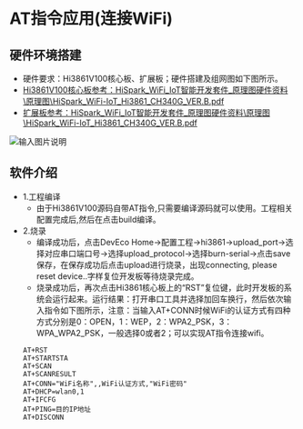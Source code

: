 # AT指令应用(连接WiFi)<a name="ZH-CN_TOPIC_0000001130176841"></a>

## 硬件环境搭建
-    硬件要求：Hi3861V100核心板、扩展板；硬件搭建及组网图如下图所示。
-    [Hi3861V100核心板参考：HiSpark_WiFi_IoT智能开发套件_原理图硬件资料\原理图\HiSpark_WiFi-IoT_Hi3861_CH340G_VER.B.pdf](http://gitee.com/hihope_iot/embedded-race-hisilicon-track-2022/blob/master/%E7%A1%AC%E4%BB%B6%E8%B5%84%E6%96%99/README.md)
-    [扩展板参考：HiSpark_WiFi_IoT智能开发套件_原理图硬件资料\原理图\HiSpark_WiFi-IoT_Hi3861_CH340G_VER.B.pdf](http://gitee.com/hihope_iot/embedded-race-hisilicon-track-2022/blob/master/%E7%A1%AC%E4%BB%B6%E8%B5%84%E6%96%99/README.md)

![输入图片说明](https://gitee.com/asd1122/tupian/raw/master/%E5%9B%BE%E7%89%87/%E5%9B%BE%E7%89%87200.png)

## 软件介绍

-   1.工程编译
    -   由于Hi3861V100源码自带AT指令,只需要编译源码就可以使用。工程相关配置完成后,然后在点击build编译。
-   2.烧录
    -   编译成功后，点击DevEco Home->配置工程->hi3861->upload_port->选择对应串口端口号->选择upload_protocol->选择burn-serial->点击save保存，在保存成功后点击upload进行烧录，出现connecting, please reset device..字样复位开发板等待烧录完成。
    -   烧录成功后，再次点击Hi3861核心板上的“RST”复位键，此时开发板的系统会运行起来。运行结果：打开串口工具并选择加回车换行，然后依次输入指令如下图所示，注意：当输入AT+CONN时候WiFi的认证方式有四种方式分别是0：OPEN，1：WEP，2：WPA2_PSK，3：WPA_WPA2_PSK，一般选择0或者2；可以实现AT指令连接wifi。
    ```
    AT+RST
    AT+STARTSTA
    AT+SCAN
    AT+SCANRESULT
    AT+CONN="WiFi名称",,WiFi认证方式,"WiFi密码"
    AT+DHCP=wlan0,1
    AT+IFCFG
    AT+PING=目的IP地址
    AT+DISCONN
    ```        
